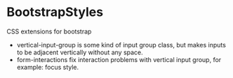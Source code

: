 # BootstrapStyles
CSS extensions for bootstrap
* vertical-input-group is some kind of input group class, but makes inputs to be adjacent vertically without any space.
* form-interactions fix interaction problems with vertical input group, for example: focus style.
